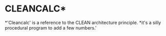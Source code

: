 # CLEANCALC*

*'Cleancalc' is a reference to the CLEAN architecture principle. 
*it's a silly procedural program to add a few numbers.'

